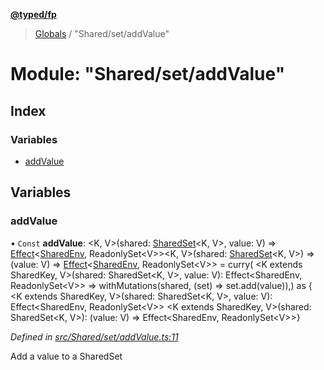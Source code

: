**[@typed/fp](../README.md)**

> [Globals](../globals.md) / "Shared/set/addValue"

# Module: "Shared/set/addValue"

## Index

### Variables

* [addValue](_shared_set_addvalue_.md#addvalue)

## Variables

### addValue

• `Const` **addValue**: \<K, V>(shared: [SharedSet](../interfaces/_shared_set_sharedset_.sharedset.md)\<K, V>, value: V) => [Effect](_effect_effect_.effect.md)\<[SharedEnv](../interfaces/_shared_core_services_sharedenv_.sharedenv.md), ReadonlySet\<V>>\<K, V>(shared: [SharedSet](../interfaces/_shared_set_sharedset_.sharedset.md)\<K, V>) => (value: V) => [Effect](_effect_effect_.effect.md)\<[SharedEnv](../interfaces/_shared_core_services_sharedenv_.sharedenv.md), ReadonlySet\<V>> = curry( \<K extends SharedKey, V>(shared: SharedSet\<K, V>, value: V): Effect\<SharedEnv, ReadonlySet\<V>> => withMutations(shared, (set) => set.add(value)),) as { \<K extends SharedKey, V>(shared: SharedSet\<K, V>, value: V): Effect\<SharedEnv, ReadonlySet\<V>> \<K extends SharedKey, V>(shared: SharedSet\<K, V>): (value: V) => Effect\<SharedEnv, ReadonlySet\<V>>}

*Defined in [src/Shared/set/addValue.ts:11](https://github.com/TylorS/typed-fp/blob/f129829/src/Shared/set/addValue.ts#L11)*

Add a value to a SharedSet
